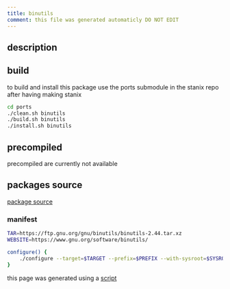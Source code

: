 ```yaml
---
title: binutils
comment: this file was generated automaticly DO NOT EDIT
---
```

## description

## build
to build and install this package use the ports submodule in the stanix repo
after having making stanix
```sh
cd ports
./clean.sh binutils
./build.sh binutils
./install.sh binutils
```

## precompiled
precompiled are currently not available

## packages source
[package source](https://github.com/tayoky/ports/tree/main/ports/binutils)  

### manifest
```bash
TAR=https://ftp.gnu.org/gnu/binutils/binutils-2.44.tar.xz
WEBSITE=https://www.gnu.org/software/binutils/

configure() {
	./configure --target=$TARGET --prefix=$PREFIX --with-sysroot=$SYSROOT --disable-nls --disable-werror
}
```

this page was generated using a [script](../../update-packages.md)
